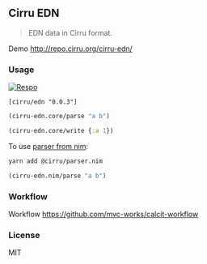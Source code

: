 
Cirru EDN
----

> EDN data in Cirru format.

Demo http://repo.cirru.org/cirru-edn/

### Usage

[![Respo](https://img.shields.io/clojars/v/cirru/edn.svg)](https://clojars.org/cirru/edn)

```edn
[cirru/edn "0.0.3"]
```

```clojure
(cirru-edn.core/parse "a b")

(cirru-edn.core/write {:a 1})
```

To use [parser from nim](https://github.com/Cirru/parser.nim/):

```bash
yarn add @cirru/parser.nim
```

```clojure
(cirru-edn.nim/parse "a b")
```

### Workflow

Workflow https://github.com/mvc-works/calcit-workflow

### License

MIT
